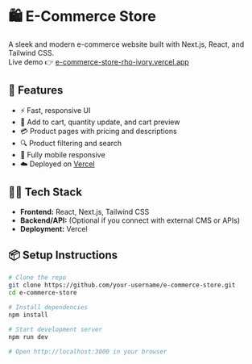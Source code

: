 # 🛍️ E-Commerce Store

A sleek and modern e-commerce website built with Next.js, React, and Tailwind CSS.  
Live demo 👉 [e-commerce-store-rho-ivory.vercel.app](https://e-commerce-store-rho-ivory.vercel.app/)

## 🚀 Features

- ⚡ Fast, responsive UI
- 🛒 Add to cart, quantity update, and cart preview
- 💳 Product pages with pricing and descriptions
- 🔍 Product filtering and search
- 📱 Fully mobile responsive
- ☁️ Deployed on [Vercel](https://vercel.com/)

## 🧑‍💻 Tech Stack

- **Frontend:** React, Next.js, Tailwind CSS
- **Backend/API:** (Optional if you connect with external CMS or APIs)
- **Deployment:** Vercel

## 📦 Setup Instructions

```bash
# Clone the repo
git clone https://github.com/your-username/e-commerce-store.git
cd e-commerce-store

# Install dependencies
npm install

# Start development server
npm run dev

# Open http://localhost:3000 in your browser
